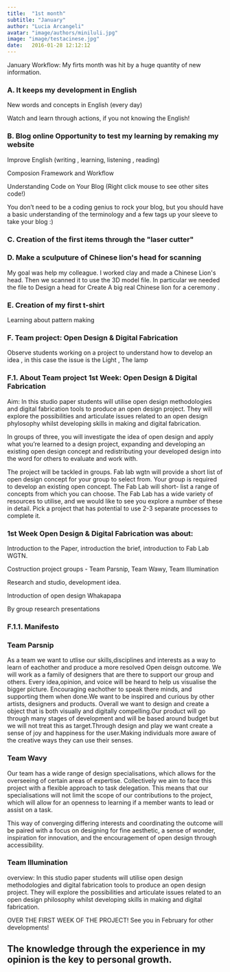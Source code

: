```yaml
---
title:  "1st month"
subtitle: "January"
author: "Lucia Arcangeli"
avatar: "image/authors/miniluli.jpg"
image: "image/testacinese.jpg"
date:   2016-01-28 12:12:12
---
```


January Workflow: My firts month was hit by a huge quantity of new information.



### A. It keeps my development in English 
New words and concepts in English (every day)
    
Watch and learn through actions, if you not knowing the English!

### B. Blog online Opportunity to test my learning by remaking my website
Improve English (writing , learning, listening , reading)

Composion Framework and Workflow
    
Understanding Code on Your Blog  (Right click mouse to see other sites code!)
    
You don’t need to be a coding genius to rock your blog, but you should have a basic understanding of the terminology and a few tags up your sleeve to take your blog :)

### C. Creation of the first items through the "laser cutter"

### D. Make a sculputure of Chinese lion's head for scanning
My goal was help my colleague.
I worked clay and made a Chinese Lion's head. Then we scanned it to use the 3D model file.
In particular we needed the file to Design a head for Create A big real Chinese lion for a ceremony .

### E. Creation of my first t-shirt
Learning about pattern making

### F. Team project:  Open Design & Digital Fabrication 
Observe students working on a project to understand how to develop an idea , in this case the issue is the Light , The lamp 

### F.1. About Team project 1st Week:  Open Design & Digital Fabrication

Aim: In this studio paper students will utilise open design methodologies and digital fabrication tools to produce an open design project. They will explore the possibilities and articulate issues related to an open design phylosophy whilst developing skills in making and digital fabrication.

In groups of three, you will investigate the idea of open design and apply what you’re learned to a design project, expanding and developing an existing open design concept and redistributing your developed design into the word for others to evaluate and work with.

The project will be tackled in groups. Fab lab wgtn will provide a short list of open design concept for your group to select from. Your group is required to develop an existing open concept. The Fab Lab will short- list a range of concepts from which you can choose. The Fab Lab has a wide variety of resources to utilise, and we would like to see you explore a number of these in detail. Pick a project that has potential to use 2-3 separate processes to complete it.

### 1st Week Open Design & Digital Fabrication was about:

Introduction to the Paper, introduction the brief, introduction to Fab Lab WGTN.

Costruction project groups - Team Parsnip, Team Wawy, Team Illumination

Research and studio, development idea.

Introduction of open design Whakapapa

By group research presentations

### F.1.1. Manifesto

### Team Parsnip

As a team we want to utlise our skills,disciplines and interests as a way to learn of eachother and produce a more resolved Open deisgn outcome. We will work as a family of designers that are there to support our group and others. Every idea,opinion, and voice will be heard to help us visualise the bigger picture. Encouraging eachother to speak there minds, and supporting them when done.We want to be inspired and curious by other artists, designers and products. Overall we want to design and create a object that is both visually and digitally compelling.Our product will go through many stages of development and will be based around budget but we will not treat this as target.Through design and play we want create a sense of joy and happiness for the user.Making individuals more aware of the creative ways they can use their senses.

### Team Wavy

Our team has a wide range of design specialisations, which allows for the overseeing of certain areas of expertise. Collectively we aim to face this project with a flexible approach to task delegation. This means that our specialisations will not limit the scope of our contributions to the project, which will allow for an openness to learning if a member wants to lead or assist on a task.

This way of converging differing interests and coordinating the outcome will be paired with a focus on designing for fine aesthetic, a sense of wonder, inspiration for innovation, and the encouragement of open design through accessibility.

### Team Illumination 

overview: In this studio paper students will utilise open design methodologies and digital fabrication tools to produce an open design project. They will explore the possibilities and articulate issues related to an open design philosophy whilst developing skills in making and digital fabrication.

OVER THE FIRST WEEK OF THE PROJECT! See you in February for other developments!




## The knowledge through the experience in my opinion is the key to personal growth.
